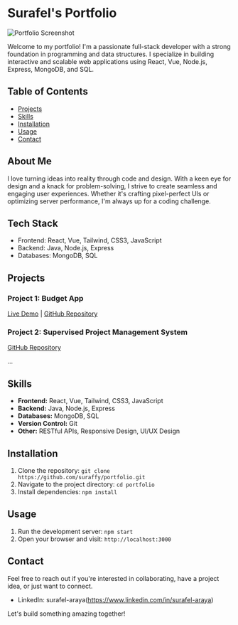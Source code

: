 # Surafel's Portfolio

![Portfolio Screenshot](https://suraffy.netlify.app/img/projects/Portfolio-app.png)

Welcome to my portfolio! I'm a passionate full-stack developer with a strong foundation in programming and data structures. I specialize in building interactive and scalable web applications using React, Vue, Node.js, Express, MongoDB, and SQL.

## Table of Contents

- [Projects](#projects)
- [Skills](#skills)
- [Installation](#installation)
- [Usage](#usage)
- [Contact](#contact)

## About Me

I love turning ideas into reality through code and design. With a keen eye for design and a knack for problem-solving, I strive to create seamless and engaging user experiences. Whether it's crafting pixel-perfect UIs or optimizing server performance, I'm always up for a coding challenge.

## Tech Stack

- Frontend: React, Vue, Tailwind, CSS3, JavaScript
- Backend: Java, Node.js, Express
- Databases: MongoDB, SQL

## Projects

### Project 1: Budget App

[Live Demo](https://suraffy.github.io/budget-app) | [GitHub Repository](https://github.com/suraffy/budget-app)

### Project 2: Supervised Project Management System

[GitHub Repository](https://github.com/suraffy/supervised-project-management-app)

...

## Skills

- **Frontend:** React, Vue, Tailwind, CSS3, JavaScript
- **Backend:** Java, Node.js, Express
- **Databases:** MongoDB, SQL
- **Version Control:** Git
- **Other:** RESTful APIs, Responsive Design, UI/UX Design

## Installation

1. Clone the repository: `git clone https://github.com/suraffy/portfolio.git`
2. Navigate to the project directory: `cd portfolio`
3. Install dependencies: `npm install`

## Usage

1. Run the development server: `npm start`
2. Open your browser and visit: `http://localhost:3000`

## Contact

Feel free to reach out if you're interested in collaborating, have a project idea, or just want to connect.

- LinkedIn: surafel-araya(https://www.linkedin.com/in/surafel-araya)

Let's build something amazing together!
